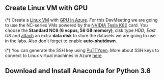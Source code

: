 ## Create Linux VM with GPU

(*) Create a [Linux VM](https://docs.microsoft.com/en-us/azure/virtual-machines/linux/quick-create-portal) with [GPU in Azure](https://docs.microsoft.com/en-us/azure/virtual-machines/windows/sizes-gpu). For this DevMeeting we are going to use the NC-series VMs powered by the [NVIDIA Tesla K80](http://images.nvidia.com/content/pdf/kepler/Tesla-K80-BoardSpec-07317-001-v05.pdf) card. You choose the **Standard NC6 (6 vcpus, 56 GB memory)**, disk type *HDD*, *East US* and [attach](https://docs.microsoft.com/en-us/azure/virtual-machines/linux/attach-disk-portal) an extra **data disk** to store the datasets we are going to use in the labs. Also don't forget to enable **auto-shutdown**.

(*) You can generate the SSH key using [PuTTYgen](https://www.chiark.greenend.org.uk/~sgtatham/putty/latest.html). More about SSH keys to connect to Linux virtual machines in Azure [here](https://docs.microsoft.com/en-us/azure/virtual-machines/linux/ssh-from-windows)

## Download and Install Anaconda for Python 3.6
